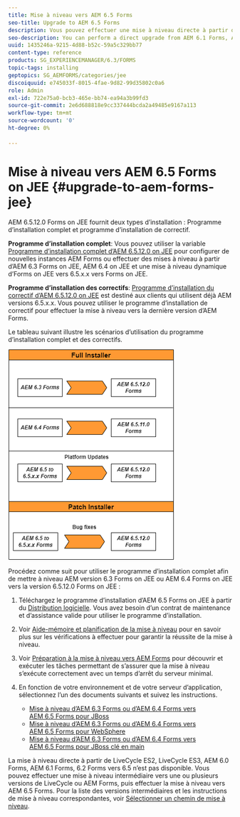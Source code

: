 ```yaml
---
title: Mise à niveau vers AEM 6.5 Forms
seo-title: Upgrade to AEM 6.5 Forms
description: Vous pouvez effectuer une mise à niveau directe à partir de AEM 6.1 Forms, AEM 6.2 Forms et LiveCycle ES4 SP1 vers AEM 6.3 Forms.
seo-description: You can perform a direct upgrade from AEM 6.1 Forms, AEM 6.2 Forms, and LiveCycle ES4 SP1 to AEM 6.3 Forms.
uuid: 1435246a-9215-4d88-b52c-59a5c329bb77
content-type: reference
products: SG_EXPERIENCEMANAGER/6.3/FORMS
topic-tags: installing
geptopics: SG_AEMFORMS/categories/jee
discoiquuid: e745033f-8015-4fae-9d82-99d35802c0a6
role: Admin
exl-id: 722e75a0-bcb3-465e-bb74-ea94a3b99fd3
source-git-commit: 2e6d688818e9cc337444bcda2a49485e9167a113
workflow-type: tm+mt
source-wordcount: '0'
ht-degree: 0%

---
```


# Mise à niveau vers AEM 6.5 Forms on JEE {#upgrade-to-aem-forms-jee}

AEM 6.5.12.0 Forms on JEE fournit deux types d’installation : Programme d’installation complet et programme d’installation de correctif.

**Programme d’installation complet**: Vous pouvez utiliser la variable [Programme d’installation complet d’AEM 6.5.12.0 on JEE](https://experienceleague.adobe.com/docs/experience-manager-release-information/aem-release-updates/forms-updates/aem-forms-releases.html) pour configurer de nouvelles instances AEM Forms ou effectuer des mises à niveau à partir d’AEM 6.3 Forms on JEE, AEM 6.4 on JEE et une mise à niveau dynamique d’Forms on JEE vers 6.5.x.x vers Forms on JEE.

**Programme d’installation des correctifs**: [Programme d’installation du correctif d’AEM 6.5.12.0 on JEE](https://experienceleague.adobe.com/docs/experience-manager-release-information/aem-release-updates/forms-updates/aem-forms-releases.html) est destiné aux clients qui utilisent déjà AEM versions 6.5.x.x. Vous pouvez utiliser le programme d’installation de correctif pour effectuer la mise à niveau vers la dernière version d’AEM Forms.

Le tableau suivant illustre les scénarios d’utilisation du programme d’installation complet et des correctifs.

![](assets/full-and-patch-installer.png)

Procédez comme suit pour utiliser le programme d’installation complet afin de mettre à niveau AEM version 6.3 Forms on JEE ou AEM 6.4 Forms on JEE vers la version 6.5.12.0 Forms on JEE :

1. Téléchargez le programme d’installation d’AEM 6.5 Forms on JEE à partir du [Distribution logicielle](https://experience.adobe.com/#/downloads/content/software-distribution/en/aem.html). Vous avez besoin d’un contrat de maintenance et d’assistance valide pour utiliser le programme d’installation.
1. Voir [Aide-mémoire et planification de la mise à niveau](https://www.adobe.com/go/learn_aemforms_upgrade_checklist_65) pour en savoir plus sur les vérifications à effectuer pour garantir la réussite de la mise à niveau.
1. Voir [Préparation à la mise à niveau vers AEM Forms](https://www.adobe.com/go/learn_aemforms_prepareupgrade_65) pour découvrir et exécuter les tâches permettant de s’assurer que la mise à niveau s’exécute correctement avec un temps d’arrêt du serveur minimal.
1. En fonction de votre environnement et de votre serveur d’application, sélectionnez l’un des documents suivants et suivez les instructions.

   * [Mise à niveau d’AEM 6.3 Forms ou d’AEM 6.4 Forms vers AEM 6.5 Forms pour JBoss](http://www.adobe.com/go/learn_aemforms_upgradeJBoss_65_fr)
   * [Mise à niveau d’AEM 6.3 Forms ou d’AEM 6.4 Forms vers AEM 6.5 Forms pour WebSphere](http://www.adobe.com/go/learn_aemforms_upgradeWebSphere_65_fr)
   * [Mise à niveau d’AEM 6.3 Forms ou d’AEM 6.4 Forms vers AEM 6.5 Forms pour JBoss clé en main](http://www.adobe.com/go/learn_aemforms_upgradeTurnkey_65_fr)

La mise à niveau directe à partir de LiveCycle ES2, LiveCycle ES3, AEM 6.0 Forms, AEM 6.1 Forms, 6.2 Forms vers 6.5 n’est pas disponible. Vous pouvez effectuer une mise à niveau intermédiaire vers une ou plusieurs versions de LiveCycle ou AEM Forms, puis effectuer la mise à niveau vers AEM 6.5 Forms. Pour la liste des versions intermédiaires et les instructions de mise à niveau correspondantes, voir [Sélectionner un chemin de mise à niveau](upgrade.md).
